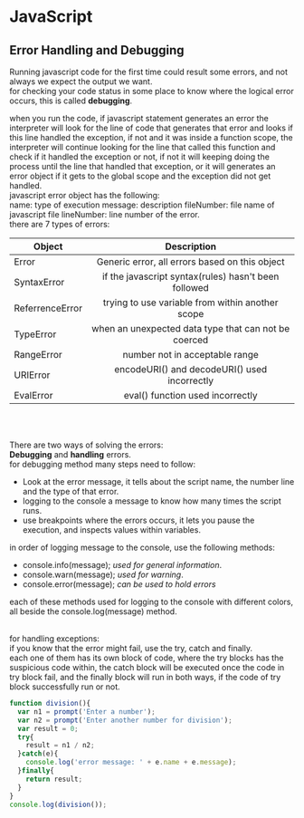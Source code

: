 # JavaScript
## Error Handling and Debugging
Running javascript code for the first time could result some errors, and not always we expect the output we want.<br>
for checking your code status in some place to know where the logical error occurs, this is called **debugging**.<br>

when you run the code, if javascript statement generates an error the interpreter will look for the line of code that generates  that error and looks if this line handled the exception, if not and it was inside a function scope, the interpreter will continue looking for the line that called this function and check if it handled the exception or not, if not it will keeping doing the process until the line that handled that exception, or it will generates an error object if it gets to the global scope and the exception did not get handled.<br>
javascript error object has the following:<br>
name: type of execution
message: description
fileNumber: file name of javascript file
lineNumber: line number of the error.
<br>
there are 7 types of errors: <br>

| Object | Description |
|------- |:-----------:|
|Error   | Generic error, all errors based on this object|
|SyntaxError| if the javascript syntax(rules) hasn't been followed|
|ReferrenceError| trying to use variable from within another scope|
|TypeError| when an unexpected data type that can not be coerced|
|RangeError| number not in acceptable range|
|URIError| encodeURI() and decodeURI() used incorrectly|
|EvalError| eval() function used incorrectly|

<br><br>

There are two ways of solving the errors:<br>
**Debugging** and **handling** errors.<br>
for debugging method many steps need to follow:<br>
* Look at the error message, it tells about the script name, the number line  and the type of that error.
* logging to the console a message to know how many times the script runs.
* use breakpoints where the errors occurs, it lets you pause the execution, and inspects values within variables.

in order of logging message to the console, use the following methods:<br>
* console.info(message); _used for general information_.
* console.warn(message); _used for warning_.
* console.error(message); _can be used to hold errors_

each of these methods used for logging to the console with different colors, all beside the console.log(message) method.<br>
<br>

for handling exceptions:<br>
if you know that the error might fail, use the try, catch and finally.<br>
each one of them has its own block of code, where the try blocks has the suspicious code within, the catch block will be executed once the code in try block fail, and the finally block will run in both ways, if the code of try block successfully run or not.<br>

```javascript
function division(){
  var n1 = prompt('Enter a number');
  var n2 = prompt('Enter another number for division');
  var result = 0;
  try{
    result = n1 / n2;
  }catch(e){
    console.log('error message: ' + e.name + e.message);
  }finally{
    return result;
  }
}
console.log(division());
```